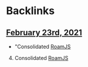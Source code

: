 
# Backlinks
## [February 23rd, 2021](<February 23rd, 2021.md>)
- "Consolidated [RoamJS](<RoamJS.md>)

4. Consolidated [RoamJS](<RoamJS.md>)

